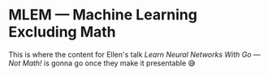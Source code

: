 # MLEM — Machine Learning Excluding Math

This is where the content for Ellen's talk _Learn Neural Networks With Go — Not Math!_ is gonna go once they make it presentable 😅
